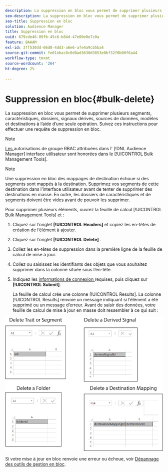```yaml
---
description: La suppression en bloc vous permet de supprimer plusieurs segments, caractéristiques, dossiers, signaux dérivés, sources de données, modèles et destinations à l’aide d’une seule opération. Suivez ces instructions pour effectuer une requête de suppression en bloc.
seo-description: La suppression en bloc vous permet de supprimer plusieurs segments, caractéristiques, dossiers, signaux dérivés, sources de données, modèles et destinations à l’aide d’une seule opération. Suivez ces instructions pour effectuer une requête de suppression en bloc.
seo-title: Suppression en bloc
solution: Audience Manager
title: Suppression en bloc
uuid: 679cde46-09fb-45c6-b84d-47e00e0e7c0a
feature: BAAAM
exl-id: 3ff530dd-66d0-4dd3-a6e6-afe4a9cb5ba4
source-git-commit: fe01ebac8c0d0ad3630d3853e0bf32f0b00f6a44
workflow-type: tm+mt
source-wordcount: '264'
ht-degree: 2%

---
```


# Suppression en bloc{#bulk-delete}

La suppression en bloc vous permet de supprimer plusieurs segments, caractéristiques, dossiers, signaux dérivés, sources de données, modèles et destinations à l’aide d’une seule opération. Suivez ces instructions pour effectuer une requête de suppression en bloc.

<!-- 

<p>t_bulk_delete.xml </p>

 -->

>[!NOTE]
>
>[Les ](../../features/administration/administration-overview.md) autorisations de groupe RBAC attribuées dans l’ [!DNL Audience Manager] interface utilisateur sont honorées dans le  [!UICONTROL Bulk Management Tools].

>[!NOTE]
>
>Une suppression en bloc des mappages de destination échoue si des segments sont mappés à la destination. Supprimez vos segments de cette destination dans l’interface utilisateur avant de tenter de supprimer des destinations en masse. En outre, les dossiers de caractéristiques et de segments doivent être vides avant de pouvoir les supprimer.

Pour supprimer plusieurs éléments, ouvrez la feuille de calcul [!UICONTROL Bulk Management Tools] et :

1. Cliquez sur l’onglet **[!UICONTROL Headers]** et copiez les en-têtes de création de l’élément à ajouter.
2. Cliquez sur l’onglet **[!UICONTROL Delete]** .
3. Collez les en-têtes de suppression dans la première ligne de la feuille de calcul de mise à jour.
4. Collez ou saisissez les identifiants des objets que vous souhaitez supprimer dans la colonne située sous l’en-tête.
5. Indiquez les [informations de connexion ](../../reference/bulk-management-tools/bulk-management-intro.md#auth-reqs) requises, puis cliquez sur **[!UICONTROL Submit]**.

   La feuille de calcul crée une colonne [!UICONTROL Results]. La colonne [!UICONTROL Results] renvoie un message indiquant si l’élément a été supprimé ou un message d’erreur.
Avant de saisir des données, votre feuille de calcul de mise à jour en masse doit ressembler à ce qui suit :

![](assets/delete.png)

Si votre mise à jour en bloc renvoie une erreur ou échoue, voir [Dépannage des outils de gestion en bloc](../../reference/bulk-management-tools/bulk-troubleshooting.md).
